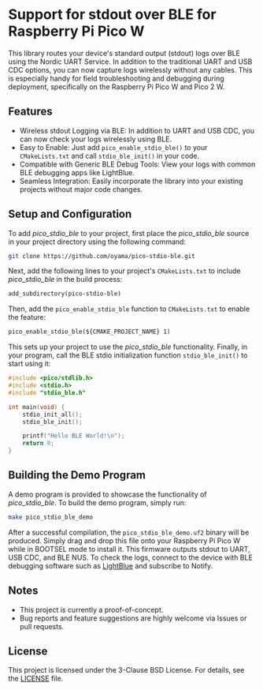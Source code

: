 # Support for stdout over BLE for Raspberry Pi Pico W

This library routes your device's standard output (stdout) logs over BLE using the Nordic UART Service.
In addition to the traditional UART and USB CDC options, you can now capture logs wirelessly without any cables.
This is especially handy for field troubleshooting and debugging during deployment, specifically on the Raspberry Pi Pico W and Pico 2 W.

## Features

- Wireless stdout Logging via BLE: In addition to UART and USB CDC, you can now check your logs wirelessly using BLE.
- Easy to Enable: Just add `pico_enable_stdio_ble()` to your `CMakeLists.txt` and call `stdio_ble_init()` in your code.
- Compatible with Generic BLE Debug Tools: View your logs with common BLE debugging apps like LightBlue.
- Seamless Integration: Easily incorporate the library into your existing projects without major code changes.

## Setup and Configuration

To add _pico_stdio_ble_ to your project, first place the _pico_stdio_ble_ source in your project directory using the following command:

```bash
git clone https://github.com/oyama/pico-stdio-ble.git
```

Next, add the following lines to your project's `CMakeLists.txt` to include _pico_stdio_ble_ in the build process:

```CMakeLists.txt
add_subdirectory(pico-stdio-ble)
```

Then, add the `pico_enable_stdio_ble` function to `CMakeLists.txt` to enable the feature:

```CMakeLists.txt
pico_enable_stdio_ble(${CMAKE_PROJECT_NAME} 1)
```
This sets up your project to use the _pico_stdio_ble_ functionality. Finally, in your program, call the BLE stdio initialization function `stdio_ble_init()` to start using it:

```c
#include <pico/stdlib.h>
#include <stdio.h>
#include "stdio_ble.h"

int main(void) {
    stdio_init_all();
    stdio_ble_init();

    printf("Hello BLE World!\n");
    return 0;
}
```

## Building the Demo Program

A demo program is provided to showcase the functionality of _pico_stdio_ble_. To build the demo program, simply run:

```bash
make pico_stdio_ble_demo
```
After a successful compilation, the `pico_stdio_ble_demo.uf2` binary will be produced.
Simply drag and drop this file onto your Raspberry Pi Pico W while in BOOTSEL mode to install it.
This firmware outputs stdout to UART, USB CDC, and BLE NUS. To check the logs, connect to the device with BLE debugging software such as [LightBlue](https://punchthrough.com/lightblue/) and subscribe to Notify.

## Notes

- This project is currently a proof-of-concept.
- Bug reports and feature suggestions are highly welcome via Issues or pull requests.

## License

This project is licensed under the 3-Clause BSD License. For details, see the [LICENSE](LICENSE.md) file.
